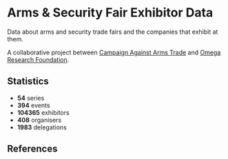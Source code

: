 # Arms & Security Fair Exhibitor Data

Data about arms and security trade fairs and the companies that exhibit at them.

A collaborative project between [Campaign Against Arms Trade](https://caat.org.uk) and [Omega Research Foundation](https://omegaresearchfoundation.org/).

## Statistics

-   **54** series
-   **394** events
-   **104365** exhibitors
-   **408** organisers
-   **1983** delegations


## References
